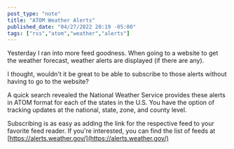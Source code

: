 ```yaml
---
post_type: "note" 
title: "ATOM Weather Alerts"
published_date: "04/27/2022 20:19 -05:00"
tags: ["rss","atom","weather","alerts"]
---
```


Yesterday I ran into more feed goodness. When going to a website to get the weather forecast, weather alerts are displayed (if there are any). 

I thought, wouldn't it be great to be able to subscribe to those alerts without having to go to the website? 

A quick search revealed the National Weather Service provides these alerts in ATOM format for each of the states in the U.S. 
You have the option of tracking updates at the national, state, zone, and county level. 

Subscribing is as easy as adding the link for the respective feed to your favorite feed reader. If you're interested, you can find the list of feeds at [https://alerts.weather.gov/](https://alerts.weather.gov/) 